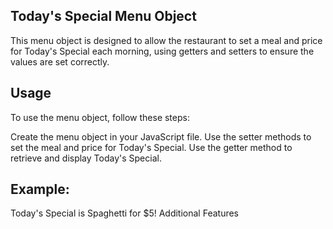 ## Today's Special Menu Object
This menu object is designed to allow the restaurant to set a meal and price for Today's Special each morning, using getters and setters to ensure the values are set correctly.

## Usage
To use the menu object, follow these steps:

Create the menu object in your JavaScript file.
Use the setter methods to set the meal and price for Today's Special.
Use the getter method to retrieve and display Today's Special.


## Example:

Today's Special is Spaghetti for $5!
Additional Features

